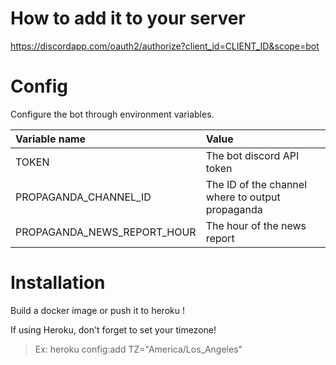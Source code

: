 # How to add it to your server
https://discordapp.com/oauth2/authorize?client_id=CLIENT_ID&scope=bot

# Config
Configure the bot through environment variables.

| Variable name                         | Value                                            |
|:--------------------------------------|:-------------------------------------------------|
| TOKEN                                 | The bot discord API token                        |
| PROPAGANDA_CHANNEL_ID                 | The ID of the channel where to output propaganda |
| PROPAGANDA_NEWS_REPORT_HOUR           | The hour of the news report                      |

# Installation

Build a docker image or push it to heroku !

If using Heroku, don't forget to set your timezone!
> Ex: heroku config:add TZ="America/Los_Angeles"
